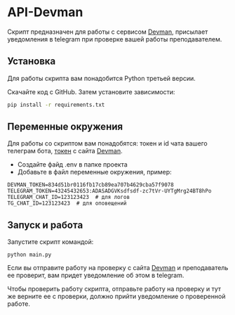 # API-Devman
Скрипт предназначен для работы с сервисом [Devman](https://dvmn.org/), присылает уведомления в telegram при проверке вашей работы преподавателем.
## Установка
Для работы скрипта вам понадобится Python третьей версии.

Скачайте код с GitHub. Затем установите зависимости:

```sh
pip install -r requirements.txt
```
## Переменные окружения
Для работы со скриптом вам понадобятся: токен и id чата вашего телеграм бота, [токен](https://dvmn.org/api/docs/) с сайта [Devman](https://dvmn.org/).
* Создайте файд .env в папке проекта
* Добавьте в файл переменные окружения, пример:
```
DEVMAN_TOKEN=834d51br0116fb17cb89ea707b4629cba57f9078
TELEGRAM_TOKEN=43245432653:ADASADGVKsdfsdf-zc7tVr-UYTgMrg24BT8hPo
TELEGRAM_CHAT_ID=123123423  # для логов
TG_CHAT_ID=123123423  # для оповещений
```
## Запуск и работа
Запустите скрипт командой:
```
python main.py
```
Если вы отправите работу на проверку с сайта [Devman](https://dvmn.org/) и преподаватель ее проверит, вам придет уведомление об этом в telegram.

Чтобы проверить работу скрипта, отправьте работу на проверку и тут же верните ее с проверки, должно прийти уведомление о проверенной работе.
